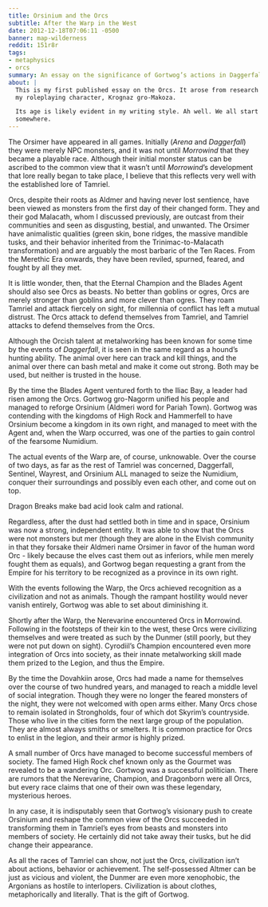 ```yaml
---
title: Orsinium and the Orcs
subtitle: After the Warp in the West
date: 2012-12-18T07:06:11 -0500
banner: map-wilderness
reddit: 151r8r
tags:
- metaphysics
- orcs
summary: An essay on the significance of Gortwog’s actions in Daggerfall.
about: |
  This is my first published essay on the Orcs. It arose from research I did for
  my roleplaying character, Krognaz gro-Makoza.

  Its age is likely evident in my writing style. Ah well. We all start
  somewhere.
---
```


The Orsimer have appeared in all games. Initially (*Arena* and *Daggerfall*)
they were merely NPC monsters, and it was not until *Morrowind* that they became
a playable race. Although their initial monster status can be ascribed to the
common view that it wasn’t until *Morrowind*’s development that lore really
began to take place, I believe that this reflects very well with the established
lore of Tamriel.

Orcs, despite their roots as Aldmer and having never lost sentience, have been
viewed as monsters from the first day of their changed form. They and their god
Malacath, whom I discussed previously, are outcast from their communities and
seen as disgusting, bestial, and unwanted. The Orsimer have animalistic
qualities (green skin, bone ridges, the massive mandible tusks, and their
behavior inherited from the Trinimac-to-Malacath transformation) and are
arguably the most barbaric of the Ten Races. From the Merethic Era onwards, they
have been reviled, spurned, feared, and fought by all they met.

It is little wonder, then, that the Eternal Champion and the Blades Agent should
also see Orcs as beasts. No better than goblins or ogres, Orcs are merely
stronger than goblins and more clever than ogres. They roam Tamriel and attack
fiercely on sight, for millennia of conflict has left a mutual distrust. The
Orcs attack to defend themselves from Tamriel, and Tamriel attacks to defend
themselves from the Orcs.

Although the Orcish talent at metalworking has been known for some time by the
events of *Daggerfall*, it is seen in the same regard as a hound’s hunting
ability. The animal over here can track and kill things, and the animal over
there can bash metal and make it come out strong. Both may be used, but neither
is trusted in the house.

By the time the Blades Agent ventured forth to the Iliac Bay, a leader had risen
among the Orcs. Gortwog gro-Nagorm unified his people and managed to reforge
Orsinium (Aldmeri word for Pariah Town). Gortwog was contending with the
kingdoms of High Rock and Hammerfell to have Orsinium become a kingdom in its
own right, and managed to meet with the Agent and, when the Warp occurred, was
one of the parties to gain control of the fearsome Numidium.

The actual events of the Warp are, of course, unknowable. Over the course of two
days, as far as the rest of Tamriel was concerned, Daggerfall, Sentinel,
Wayrest, and Orsinium ALL managed to seize the Numidium, conquer their
surroundings and possibly even each other, and come out on top.

Dragon Breaks make bad acid look calm and rational.

Regardless, after the dust had settled both in time and in space, Orsinium was
now a strong, independent entity. It was able to show that the Orcs were not
monsters but mer (though they are alone in the Elvish community in that they
forsake their Aldmeri name Orsimer in favor of the human word Orc - likely
because the elves cast them out as inferiors, while men merely fought them as
equals), and Gortwog began requesting a grant from the Empire for his territory
to be recognized as a province in its own right.

With the events following the Warp, the Orcs achieved recognition as a
civilization and not as animals. Though the rampant hostility would never vanish
entirely, Gortwog was able to set about diminishing it.

Shortly after the Warp, the Nerevarine encountered Orcs in Morrowind. Following
in the footsteps of their kin to the west, these Orcs were civilizing themselves
and were treated as such by the Dunmer (still poorly, but they were not put down
on sight). Cyrodiil’s Champion encountered even more integration of Orcs into
society, as their innate metalworking skill made them prized to the Legion, and
thus the Empire.

By the time the Dovahkiin arose, Orcs had made a name for themselves over the
course of two hundred years, and managed to reach a middle level of social
integration. Though they were no longer the feared monsters of the night, they
were not welcomed with open arms either. Many Orcs chose to remain isolated in
Strongholds, four of which dot Skyrim’s countryside. Those who live in the
cities form the next large group of the population. They are almost always
smiths or smelters. It is common practice for Orcs to enlist in the legion, and
their armor is highly prized.

A small number of Orcs have managed to become successful members of society. The
famed High Rock chef known only as the Gourmet was revealed to be a wandering
Orc. Gortwog was a successful politician. There are rumors that the Nerevarine,
Champion, and Dragonborn were all Orcs, but every race claims that one of their
own was these legendary, mysterious heroes.

In any case, it is indisputably seen that Gortwog’s visionary push to create
Orsinium and reshape the common view of the Orcs succeeded in transforming them
in Tamriel’s eyes from beasts and monsters into members of society. He certainly
did not take away their tusks, but he did change their appearance.

As all the races of Tamriel can show, not just the Orcs, civilization isn’t
about actions, behavior or achievement. The self-possessed Altmer can be just as
vicious and violent, the Dunmer are even more xenophobic, the Argonians as
hostile to interlopers. Civilization is about clothes, metaphorically and
literally. That is the gift of Gortwog.
